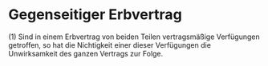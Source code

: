 # Gegenseitiger Erbvertrag

(1) Sind in einem Erbvertrag von beiden Teilen vertragsmäßige Verfügungen getroffen, so hat die Nichtigkeit einer dieser Verfügungen die Unwirksamkeit des ganzen Vertrags zur Folge.
